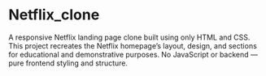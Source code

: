 # Netflix_clone
A responsive Netflix landing page clone built using only HTML and CSS. This project recreates the Netflix homepage’s layout, design, and sections for educational and demonstrative purposes. No JavaScript or backend — pure frontend styling and structure.
